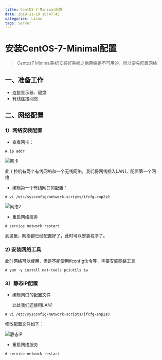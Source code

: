 ```yaml
---
title: CentOS-7-Minimal配置
date: 2019-11-10 10:47:43
categories: Linux
tags: Server
---
```




# 安装CentOS-7-Minimal配置

>Centos7 Minimal系统安装好系统之后网络是不可用的，所以要先配置网络



<!--more-->

## 一、准备工作

- 连接显示器、键盘
- 有线连接网络

## 二、网络配置

### 1）网络安装配置

- 查看网卡：

```shell
# ip addr
```

![网卡]( http://pics.wanjiabc.cn/工控机网络1.png )

此工控机有两个有线网络和一个无线网络，我们将网线插入LAN1，配置第一个网络

- 编辑第一个有线网口的配置：

```shell
# vi /etc/sysconfig/network-scripts/ifcfg-enp2s0
```

![网络2]( http://pics.wanjiabc.cn/工控机网络2.png )

- 重启网络服务

```shell
# service network restart
```

到这里，网络都已经配置好了，此时可以安装程序了。

### 2) 安装网络工具

此时网络可以使用，但是不能使用ifconfig命令等，需要安装网络工具

```shell
# yum -y install net-tools pciutils iw
```



### 3）静态IP配置

- 编辑网口的配置文件

  此处我们还使用LAN1

```shell
# vi /etc/sysconfig/network-scripts/ifcfg-enp2s0
```

修改配置文件如下：

![静态IP]( http://pics.wanjiabc.cn/工控机网络3.png )

- 重启网络服务

```shell
# service network restart
```

